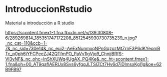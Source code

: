 # IntroduccionRstudio
Material a introducción a R studio

https://scontent.fmex1-1.fna.fbcdn.net/v/t39.30808-6/289269814_185351747172208_8512545930730735239_n.jpg?_nc_cat=110&ccb=1-7&_nc_sid=730e14&_nc_eui2=AeExNunmxqNPnGqzozMtZrnF3P6dKYeomBTc_p0ph6iYFCPeeZJ42QTfmPO_PaVv1lgVjq9_ChnjjBRfS-VI3yNF&_nc_ohc=InShXUWq4UgAX_PQ4Ke&_nc_ht=scontent.fmex1-1.fna&oh=00_AT9qaflAERUx8Svs6yfggJLTSIZCt7Hv6d7iDImsxKgI1g&oe=62B9FB97
